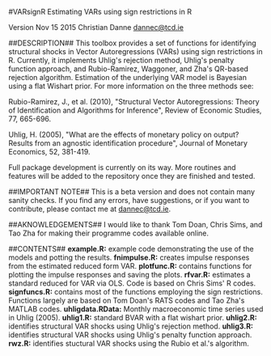 #VARsignR
Estimating VARs using sign restrictions in R

Version Nov 15 2015
Christian Danne
dannec@tcd.ie

##DESCRIPTION##
This toolbox provides a set of functions for identifying structural shocks in Vector Autoregressions (VARs) using sign restrictions in R. Currently, it implements Uhlig's rejection method, Uhlig's penalty function approach, and Rubio-Ramirez, Waggoner, and Zha's QR-based rejection algorithm. Estimation of the underlying VAR model is Bayesian using a flat Wishart prior. For more information on the three methods see: 

Rubio-Ramirez, J., et al. (2010), "Structural Vector Autoregressions: Theory of Identification and Algorithms for Inference", Review of Economic Studies, 77, 665-696.

Uhlig, H. (2005), "What are the effects of monetary policy on output? Results from an agnostic identification procedure", Journal of Monetary Economics, 52, 381-419.

Full package development is currently on its way. More routines and features will be added to the repository once they are finished and tested. 

##IMPORTANT NOTE##
This is a beta version and does not contain many sanity checks. If you find any errors, have suggestions, or if you want to contribute, please contact me at dannec@tcd.ie. 

##AKNOWLEDGEMENTS## 
I would like to thank Tom Doan, Chris Sims, and Tao Zha for making their programme codes available online. 

##CONTENTS##
 **example.R:** example code demonstrating the use of the models and potting the results. 
 **fnimpulse.R:** creates impulse responses from the estimated reduced form VAR. 
 **plotfunc.R:** contains functions for plotting the impulse responses and saving the plots.
 **rfvar.R:** estimates a standard reduced for VAR via OLS. Code is based on Chris Sims' R codes.
 **signfuncs.R:** contains most of the functions employing the sign restrictions. Functions largely are based on Tom Doan's RATS codes and Tao Zha's MATLAB codes. 
 **uhligdata.RData:** Monthly macroeconomic time series used in Uhlig (2005).
 **uhlig1.R:** standard BVAR with a flat wishart prior. 
 **uhlig2.R:** identifies structural VAR shocks using Uhlig's rejection method.
 **uhlig3.R:** identifies structural VAR shocks using Uhlig's penalty function approach. 
 **rwz.R:** identifies stuctural VAR shocks using the Rubio et al.'s algorithm. 
 


 


 

